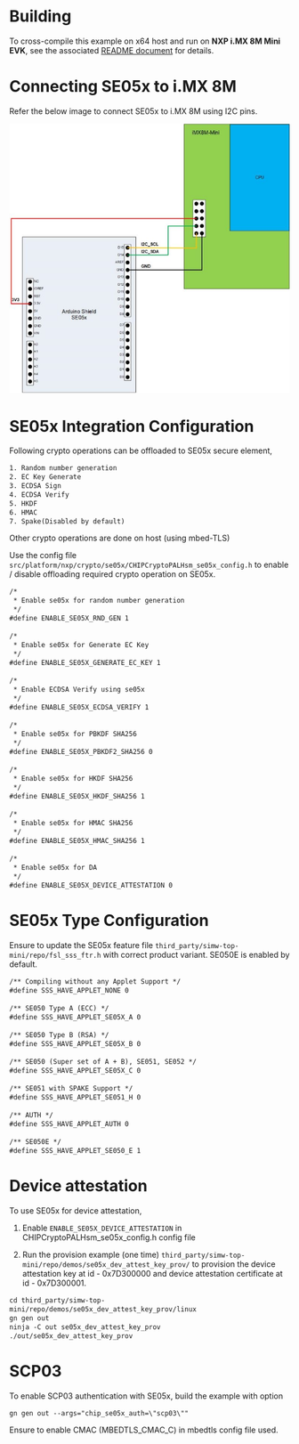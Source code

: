 # Building

To cross-compile this example on x64 host and run on **NXP i.MX 8M Mini**
**EVK**, see the associated
[README document](../../../../docs/platforms/nxp/nxp_imx8m_linux_examples.md)
for details.


# Connecting SE05x to i.MX 8M

Refer the below image to connect SE05x to i.MX 8M using I2C pins.

![SE05x-i.MX8M-Mini](../../../platform/nxp/se05x/linux/doc/images/imx8evk_se05x.jpg)


# SE05x Integration Configuration

Following crypto operations can be offloaded to SE05x secure element,

	1. Random number generation
	2. EC Key Generate
	3. ECDSA Sign
	4. ECDSA Verify
	5. HKDF
	6. HMAC
	7. Spake(Disabled by default)


Other crypto operations are done on host (using mbed-TLS)

Use the config file `src/platform/nxp/crypto/se05x/CHIPCryptoPALHsm_se05x_config.h` to enable / disable offloading required crypto operation on SE05x.

```
/*
 * Enable se05x for random number generation
 */
#define ENABLE_SE05X_RND_GEN 1

/*
 * Enable se05x for Generate EC Key
 */
#define ENABLE_SE05X_GENERATE_EC_KEY 1

/*
 * Enable ECDSA Verify using se05x
 */
#define ENABLE_SE05X_ECDSA_VERIFY 1

/*
 * Enable se05x for PBKDF SHA256
 */
#define ENABLE_SE05X_PBKDF2_SHA256 0

/*
 * Enable se05x for HKDF SHA256
 */
#define ENABLE_SE05X_HKDF_SHA256 1

/*
 * Enable se05x for HMAC SHA256
 */
#define ENABLE_SE05X_HMAC_SHA256 1

/*
 * Enable se05x for DA
 */
#define ENABLE_SE05X_DEVICE_ATTESTATION 0
```


# SE05x Type Configuration

Ensure to update the SE05x feature file `third_party/simw-top-mini/repo/fsl_sss_ftr.h` with correct product variant. SE050E is enabled by default.

```
/** Compiling without any Applet Support */
#define SSS_HAVE_APPLET_NONE 0

/** SE050 Type A (ECC) */
#define SSS_HAVE_APPLET_SE05X_A 0

/** SE050 Type B (RSA) */
#define SSS_HAVE_APPLET_SE05X_B 0

/** SE050 (Super set of A + B), SE051, SE052 */
#define SSS_HAVE_APPLET_SE05X_C 0

/** SE051 with SPAKE Support */
#define SSS_HAVE_APPLET_SE051_H 0

/** AUTH */
#define SSS_HAVE_APPLET_AUTH 0

/** SE050E */
#define SSS_HAVE_APPLET_SE050_E 1
```


# Device attestation

To use SE05x for device attestation,

1. Enable  `ENABLE_SE05X_DEVICE_ATTESTATION` in CHIPCryptoPALHsm_se05x_config.h config file

2. Run the provision example (one time) `third_party/simw-top-mini/repo/demos/se05x_dev_attest_key_prov/` to provision the device attestation key at id - 0x7D300000 and device attestation certificate at id - 0x7D300001.

```
cd third_party/simw-top-mini/repo/demos/se05x_dev_attest_key_prov/linux
gn gen out
ninja -C out se05x_dev_attest_key_prov
./out/se05x_dev_attest_key_prov
```

# SCP03

To enable SCP03 authentication with SE05x, build the example with option
```
gn gen out --args="chip_se05x_auth=\"scp03\""
```

Ensure to enable CMAC (MBEDTLS_CMAC_C) in mbedtls config file used.
